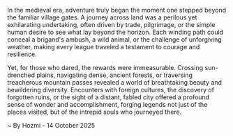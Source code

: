 
In the medieval era, adventure truly began the moment one stepped beyond the familiar village gates. A journey across land was a perilous yet exhilarating undertaking, often driven by trade, pilgrimage, or the simple human desire to see what lay beyond the horizon. Each winding path could conceal a brigand's ambush, a wild animal, or the challenge of unforgiving weather, making every league traveled a testament to courage and resilience.

Yet, for those who dared, the rewards were immeasurable. Crossing sun-drenched plains, navigating dense, ancient forests, or traversing treacherous mountain passes revealed a world of breathtaking beauty and bewildering diversity. Encounters with foreign cultures, the discovery of forgotten ruins, or the sight of a distant, fabled city offered a profound sense of wonder and accomplishment, forging legends not just of the places visited, but of the intrepid souls who journeyed there.

~ By Hozmi - 14 October 2025
